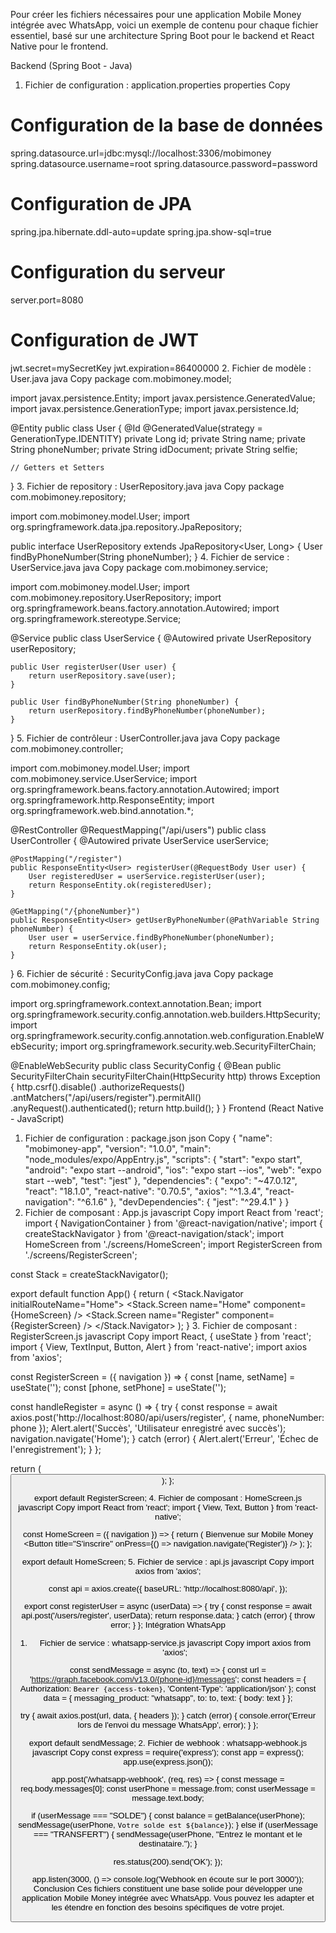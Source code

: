Pour créer les fichiers nécessaires pour une application Mobile Money intégrée avec WhatsApp, voici un exemple de contenu pour chaque fichier essentiel, basé sur une architecture Spring Boot pour le backend et React Native pour le frontend.

Backend (Spring Boot - Java)
1. Fichier de configuration : application.properties
properties
Copy
# Configuration de la base de données
spring.datasource.url=jdbc:mysql://localhost:3306/mobimoney
spring.datasource.username=root
spring.datasource.password=password

# Configuration de JPA
spring.jpa.hibernate.ddl-auto=update
spring.jpa.show-sql=true

# Configuration du serveur
server.port=8080

# Configuration de JWT
jwt.secret=mySecretKey
jwt.expiration=86400000
2. Fichier de modèle : User.java
java
Copy
package com.mobimoney.model;

import javax.persistence.Entity;
import javax.persistence.GeneratedValue;
import javax.persistence.GenerationType;
import javax.persistence.Id;

@Entity
public class User {
    @Id
    @GeneratedValue(strategy = GenerationType.IDENTITY)
    private Long id;
    private String name;
    private String phoneNumber;
    private String idDocument;
    private String selfie;

    // Getters et Setters
}
3. Fichier de repository : UserRepository.java
java
Copy
package com.mobimoney.repository;

import com.mobimoney.model.User;
import org.springframework.data.jpa.repository.JpaRepository;

public interface UserRepository extends JpaRepository<User, Long> {
    User findByPhoneNumber(String phoneNumber);
}
4. Fichier de service : UserService.java
java
Copy
package com.mobimoney.service;

import com.mobimoney.model.User;
import com.mobimoney.repository.UserRepository;
import org.springframework.beans.factory.annotation.Autowired;
import org.springframework.stereotype.Service;

@Service
public class UserService {
    @Autowired
    private UserRepository userRepository;

    public User registerUser(User user) {
        return userRepository.save(user);
    }

    public User findByPhoneNumber(String phoneNumber) {
        return userRepository.findByPhoneNumber(phoneNumber);
    }
}
5. Fichier de contrôleur : UserController.java
java
Copy
package com.mobimoney.controller;

import com.mobimoney.model.User;
import com.mobimoney.service.UserService;
import org.springframework.beans.factory.annotation.Autowired;
import org.springframework.http.ResponseEntity;
import org.springframework.web.bind.annotation.*;

@RestController
@RequestMapping("/api/users")
public class UserController {
    @Autowired
    private UserService userService;

    @PostMapping("/register")
    public ResponseEntity<User> registerUser(@RequestBody User user) {
        User registeredUser = userService.registerUser(user);
        return ResponseEntity.ok(registeredUser);
    }

    @GetMapping("/{phoneNumber}")
    public ResponseEntity<User> getUserByPhoneNumber(@PathVariable String phoneNumber) {
        User user = userService.findByPhoneNumber(phoneNumber);
        return ResponseEntity.ok(user);
    }
}
6. Fichier de sécurité : SecurityConfig.java
java
Copy
package com.mobimoney.config;

import org.springframework.context.annotation.Bean;
import org.springframework.security.config.annotation.web.builders.HttpSecurity;
import org.springframework.security.config.annotation.web.configuration.EnableWebSecurity;
import org.springframework.security.web.SecurityFilterChain;

@EnableWebSecurity
public class SecurityConfig {
    @Bean
    public SecurityFilterChain securityFilterChain(HttpSecurity http) throws Exception {
        http.csrf().disable()
            .authorizeRequests()
            .antMatchers("/api/users/register").permitAll()
            .anyRequest().authenticated();
        return http.build();
    }
}
Frontend (React Native - JavaScript)
1. Fichier de configuration : package.json
json
Copy
{
  "name": "mobimoney-app",
  "version": "1.0.0",
  "main": "node_modules/expo/AppEntry.js",
  "scripts": {
    "start": "expo start",
    "android": "expo start --android",
    "ios": "expo start --ios",
    "web": "expo start --web",
    "test": "jest"
  },
  "dependencies": {
    "expo": "~47.0.12",
    "react": "18.1.0",
    "react-native": "0.70.5",
    "axios": "^1.3.4",
    "react-navigation": "^6.1.6"
  },
  "devDependencies": {
    "jest": "^29.4.1"
  }
}
2. Fichier de composant : App.js
javascript
Copy
import React from 'react';
import { NavigationContainer } from '@react-navigation/native';
import { createStackNavigator } from '@react-navigation/stack';
import HomeScreen from './screens/HomeScreen';
import RegisterScreen from './screens/RegisterScreen';

const Stack = createStackNavigator();

export default function App() {
  return (
    <NavigationContainer>
      <Stack.Navigator initialRouteName="Home">
        <Stack.Screen name="Home" component={HomeScreen} />
        <Stack.Screen name="Register" component={RegisterScreen} />
      </Stack.Navigator>
    </NavigationContainer>
  );
}
3. Fichier de composant : RegisterScreen.js
javascript
Copy
import React, { useState } from 'react';
import { View, TextInput, Button, Alert } from 'react-native';
import axios from 'axios';

const RegisterScreen = ({ navigation }) => {
  const [name, setName] = useState('');
  const [phone, setPhone] = useState('');

  const handleRegister = async () => {
    try {
      const response = await axios.post('http://localhost:8080/api/users/register', {
        name,
        phoneNumber: phone
      });
      Alert.alert('Succès', 'Utilisateur enregistré avec succès');
      navigation.navigate('Home');
    } catch (error) {
      Alert.alert('Erreur', 'Échec de l\'enregistrement');
    }
  };

  return (
    <View>
      <TextInput placeholder="Nom" value={name} onChangeText={setName} />
      <TextInput placeholder="Numéro de téléphone" value={phone} onChangeText={setPhone} />
      <Button title="S'inscrire" onPress={handleRegister} />
    </View>
  );
};

export default RegisterScreen;
4. Fichier de composant : HomeScreen.js
javascript
Copy
import React from 'react';
import { View, Text, Button } from 'react-native';

const HomeScreen = ({ navigation }) => {
  return (
    <View>
      <Text>Bienvenue sur Mobile Money</Text>
      <Button title="S'inscrire" onPress={() => navigation.navigate('Register')} />
    </View>
  );
};

export default HomeScreen;
5. Fichier de service : api.js
javascript
Copy
import axios from 'axios';

const api = axios.create({
  baseURL: 'http://localhost:8080/api',
});

export const registerUser = async (userData) => {
  try {
    const response = await api.post('/users/register', userData);
    return response.data;
  } catch (error) {
    throw error;
  }
};
Intégration WhatsApp
1. Fichier de service : whatsapp-service.js
javascript
Copy
import axios from 'axios';

const sendMessage = async (to, text) => {
  const url = 'https://graph.facebook.com/v13.0/{phone-id}/messages';
  const headers = {
    Authorization: `Bearer {access-token}`,
    'Content-Type': 'application/json'
  };
  const data = {
    messaging_product: "whatsapp",
    to: to,
    text: { body: text }
  };

  try {
    await axios.post(url, data, { headers });
  } catch (error) {
    console.error('Erreur lors de l\'envoi du message WhatsApp', error);
  }
};

export default sendMessage;
2. Fichier de webhook : whatsapp-webhook.js
javascript
Copy
const express = require('express');
const app = express();
app.use(express.json());

app.post('/whatsapp-webhook', (req, res) => {
  const message = req.body.messages[0];
  const userPhone = message.from;
  const userMessage = message.text.body;

  if (userMessage === "SOLDE") {
    const balance = getBalance(userPhone);
    sendMessage(userPhone, `Votre solde est ${balance}`);
  } else if (userMessage === "TRANSFERT") {
    sendMessage(userPhone, "Entrez le montant et le destinataire.");
  }

  res.status(200).send('OK');
});

app.listen(3000, () => console.log('Webhook en écoute sur le port 3000'));
Conclusion
Ces fichiers constituent une base solide pour développer une application Mobile Money intégrée avec WhatsApp. Vous pouvez les adapter et les étendre en fonction des besoins spécifiques de votre projet.